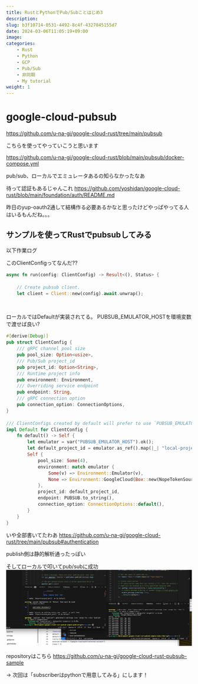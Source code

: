 ```yaml
---
title: RustとPythonでPub/Subことはじめ3
description: 
slug: b3f10714-0531-4492-8c4f-4327845155d7
date: 2024-03-06T11:05:19+09:00
image: 
categories:
    - Rust
    - Python
    - GCP
    - Pub/Sub
    - 非同期
    - My tutorial
weight: 1      
---
```


# google-cloud-pubsub

https://github.com/u-na-gi/google-cloud-rust/tree/main/pubsub

こちらを使ってやっていこうと思います

https://github.com/u-na-gi/google-cloud-rust/blob/main/pubsub/docker-compose.yml

pub/sub、ローカルでエミュレータあるの知らなかったなあ

待って認証もあるじゃんこれ
https://github.com/yoshidan/google-cloud-rust/blob/main/foundation/auth/README.md

昨日のyup-oauth2通して結構作る必要あるかなと思ったけどやっぱやってる人はいるもんだね。。。


## サンプルを使ってRustでpubsubしてみる

以下作業ログ

このClientConfigってなんだ??

```Rust
async fn run(config: ClientConfig) -> Result<(), Status> {

    // Create pubsub client.
    let client = Client::new(config).await.unwrap();
```

<br>

ローカルではDefaultが実装されてる。
PUBSUB_EMULATOR_HOSTを環境変数で渡せば良い?

```Rust
#[derive(Debug)]
pub struct ClientConfig {
    /// gRPC channel pool size
    pub pool_size: Option<usize>,
    /// Pub/Sub project_id
    pub project_id: Option<String>,
    /// Runtime project info
    pub environment: Environment,
    /// Overriding service endpoint
    pub endpoint: String,
    /// gRPC connection option
    pub connection_option: ConnectionOptions,
}

/// ClientConfigs created by default will prefer to use `PUBSUB_EMULATOR_HOST`
impl Default for ClientConfig {
    fn default() -> Self {
        let emulator = var("PUBSUB_EMULATOR_HOST").ok();
        let default_project_id = emulator.as_ref().map(|_| "local-project".to_string());
        Self {
            pool_size: Some(4),
            environment: match emulator {
                Some(v) => Environment::Emulator(v),
                None => Environment::GoogleCloud(Box::new(NopeTokenSourceProvider {})),
            },
            project_id: default_project_id,
            endpoint: PUBSUB.to_string(),
            connection_option: ConnectionOptions::default(),
        }
    }
}


```

いや全部書いてたわあ
https://github.com/u-na-gi/google-cloud-rust/tree/main/pubsub#authentication

publish側は静的解析通ったっぽい

そしてローカルで叩いてpub/subに成功
![pub-sub](pubsub-local.png)

repositoryはこちら
https://github.com/u-na-gi/google-cloud-rust-pubsub-sample

-> 次回は「subscriberはpythonで用意してみる」にします！